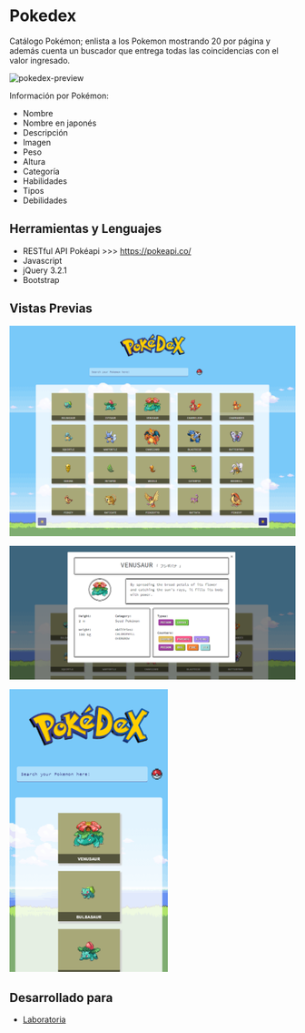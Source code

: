 # Pokedex

Catálogo Pokémon; enlista a los Pokemon mostrando 20 por página y además cuenta un buscador que entrega todas las coincidencias con el valor ingresado.

![pokedex-preview](https://user-images.githubusercontent.com/32281138/38101507-de491e78-3356-11e8-974a-90dd5cf68fae.png)

Información por Pokémon:
+ Nombre
+ Nombre en japonés
+ Descripción
+ Imagen
+ Peso
+ Altura
+ Categoría
+ Habilidades
+ Tipos
+ Debilidades

## Herramientas y Lenguajes
 + RESTful API Pokéapi >>> https://pokeapi.co/
 + Javascript
 + jQuery 3.2.1
 + Bootstrap

## Vistas Previas
![Pantalla Full](assets/img/full-pokedex.png)

![Búsqueda](assets/img/Pokedex.png)

![Responsive](assets/img/cut-poke-cel.png)

 ## Desarrollado para 
 + [Laboratoria](http://www.laboratoria.la/)
